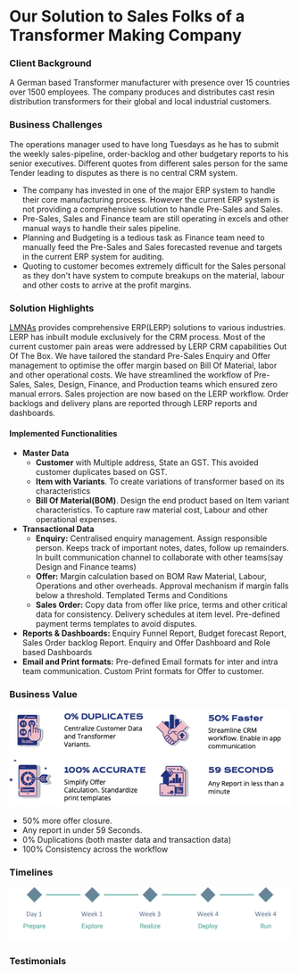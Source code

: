 
# Our Solution to Sales Folks of a Transformer Making Company

### Client Background
A German based Transformer manufacturer with presence over 15 countries over 1500 employees. The company produces and distributes cast resin distribution transformers for their global and local industrial customers. 
### Business Challenges
The operations manager used to have long Tuesdays as he has to submit the weekly sales-pipeline, order-backlog and other budgetary reports to his senior executives.
Different quotes from different sales person for the same Tender leading to disputes as there is no central CRM system.
 - The company has invested in one of the major ERP system to handle their  core manufacturing process. However the current ERP system is not providing a comprehensive solution to handle Pre-Sales and Sales. 
 - Pre-Sales, Sales and Finance team are still operating in excels and other manual ways to handle their sales pipeline.
 - Planning and Budgeting is a tedious task as Finance team need to manually feed the Pre-Sales and Sales forecasted revenue and targets in the current ERP system for auditing. 
 - Quoting to customer becomes extremely difficult for the Sales personal as they don't have system to compute breakups on the material, labour and other costs to arrive at the profit margins.

### Solution Highlights
[LMNAs](https://lmnas.com) provides comprehensive ERP(LERP) solutions to various industries. LERP has inbuilt module exclusively for the CRM process. Most of the current customer pain areas were addressed by LERP CRM capabilities Out Of The Box.
We have tailored the standard Pre-Sales Enquiry and Offer management to optimise the offer margin based on Bill Of Material, labor and other operational costs.
We have streamlined the workflow of Pre-Sales, Sales, Design, Finance, and Production teams which ensured zero manual errors. Sales projection are now  based on the LERP workflow. Order backlogs and delivery plans are reported through LERP reports and dashboards.
#### Implemented Functionalities

 - **Master Data**
	 - **Customer** with Multiple address, State an GST. This avoided customer duplicates based on GST.
	 - **Item with Variants**. To create variations of transformer based on its characteristics
	 - **Bill Of Material(BOM)**. Design the end product based on Item variant characteristics. To capture raw material cost, Labour and other operational expenses. 
 - **Transactional Data**
	 - **Enquiry:** Centralised enquiry management. Assign responsible person. Keeps track of important notes, dates, follow up remainders. In built communication channel to collaborate with other teams(say Design and Finance teams)
	 - **Offer:** Margin calculation based on BOM Raw Material, Labour, Operations and other overheads. Approval mechanism if margin falls below a threshold. Templated Terms and Conditions
	 - **Sales Order:** Copy data from offer like price, terms and other critical data for consistency. Delivery schedules at item level. Pre-defined payment terms templates to avoid disputes.
 - **Reports & Dashboards:** Enquiry Funnel Report, Budget forecast Report, Sales Order backlog Report. Enquiry and Offer Dashboard and Role based Dashboards
 - **Email and Print formats:** Pre-defined Email formats for inter and intra team communication. Custom Print formats for Offer to customer.

### Business Value
![enter image description here](https://github.com/lmnaslimited/marketing/blob/week35/linkedin/post/week35/assets/SGB%20Business%20value.png?raw=true)
 - 50% more offer closure. 
 - Any report in under 59 Seconds. 
 - 0% Duplications (both master data and transaction data) 
 - 100% Consistency across the workflow
### Timelines
![enter image description here](https://github.com/lmnaslimited/marketing/blob/week35/linkedin/post/week35/assets/project-timings.png?raw=true)

### Testimonials


<!--stackedit_data:
eyJoaXN0b3J5IjpbLTE2MTMzNjc5NjcsLTY5ODI1NjU4MywtMT
c4ODcyMDUzNywtMTk4NzUxNzE5NSwxNzgzMTc2ODEsLTEyMTIx
Mjc2NDEsMTA0NzA4NDEzMSwtMzMyODM3Mjc4LC04MDg3OTI5Mz
csLTk3NjM1MTc2NywxOTUwMjYyNTkwLDE3Nzk5NTI2OTQsLTc5
MTExMjcyMSwtMjA4MjAxNTIzNyw2MjUzOTI0ODIsMTkzOTMxNz
YwOCwxNDk0NTI1MzU2LDY1NDAyMTM0NywyMTI4MjYyNDczLC0z
NzYyNDg4NzBdfQ==
-->